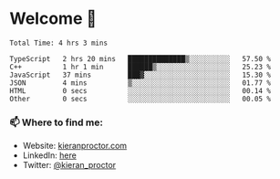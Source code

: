 # Welcome 🦘

<!--START_SECTION:waka-->

```text
Total Time: 4 hrs 3 mins

TypeScript   2 hrs 20 mins   ██████████████▒░░░░░░░░░░   57.50 %
C++          1 hr 1 min      ██████▒░░░░░░░░░░░░░░░░░░   25.23 %
JavaScript   37 mins         ███▓░░░░░░░░░░░░░░░░░░░░░   15.30 %
JSON         4 mins          ▒░░░░░░░░░░░░░░░░░░░░░░░░   01.77 %
HTML         0 secs          ░░░░░░░░░░░░░░░░░░░░░░░░░   00.14 %
Other        0 secs          ░░░░░░░░░░░░░░░░░░░░░░░░░   00.05 %
```

<!--END_SECTION:waka-->

### 📫 Where to find me:

-   Website: [kieranproctor.com](https://kieranproctor.com/)
-   LinkedIn: [here](https://www.linkedin.com/in/kieran-proctor-086b5a159/)
-   Twitter: [@kieran_proctor](https://twitter.com/kieran_proctor)
